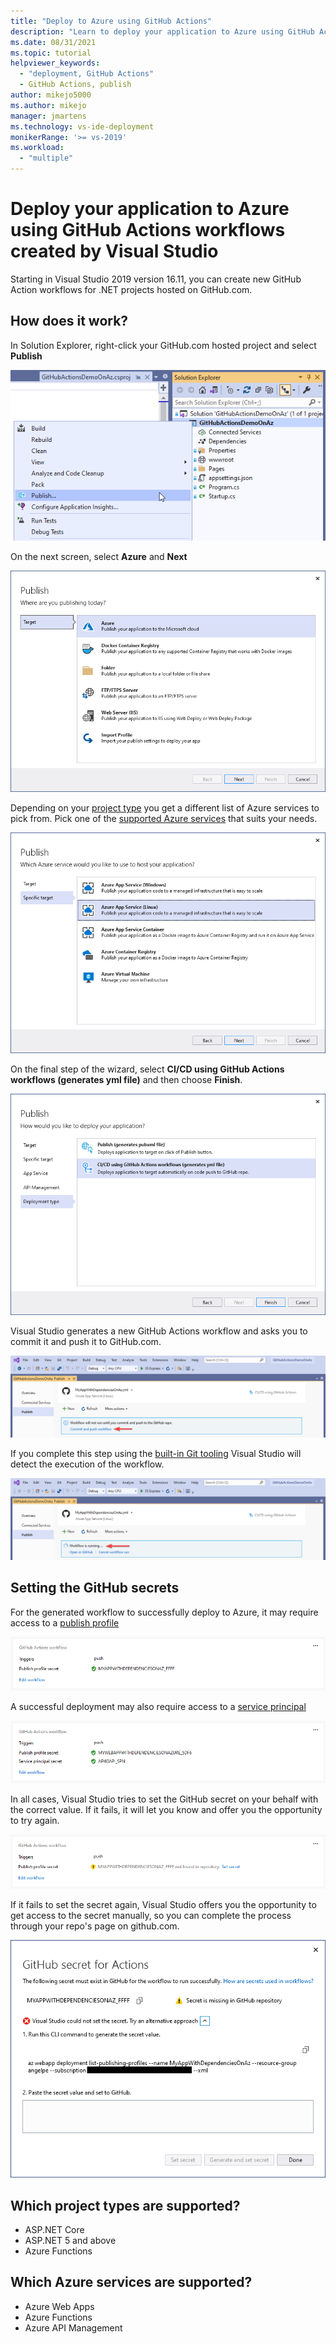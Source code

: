 ```yaml
---
title: "Deploy to Azure using GitHub Actions"
description: "Learn to deploy your application to Azure using GitHub Actions workflows created by Visual Studio"
ms.date: 08/31/2021
ms.topic: tutorial
helpviewer_keywords:
  - "deployment, GitHub Actions"
  - GitHub Actions, publish
author: mikejo5000
ms.author: mikejo
manager: jmartens
ms.technology: vs-ide-deployment
monikerRange: '>= vs-2019'
ms.workload:
  - "multiple"
---
```


# Deploy your application to Azure using GitHub Actions workflows created by Visual Studio
Starting in Visual Studio 2019 version 16.11, you can create new GitHub Action workflows for .NET projects hosted on GitHub.com.

## How does it work?
In Solution Explorer, right-click your GitHub.com hosted project and select **Publish**

![right-click > Publish](./media/solution-explorer-publish.png)

On the next screen, select **Azure** and **Next**

![select Azure](./media/wizard-azure.png)

Depending on your [project type](#which-project-types-are-supported) you get a different list of Azure services to pick from. Pick one of the [supported Azure services](#which-azure-services-are-supported) that suits your needs.

![select the appropriate Azure service for your project](./media/wizard-pick-azure-service.png)

On the final step of the wizard, select **CI/CD using GitHub Actions workflows (generates yml file)** and then choose **Finish**.

![CI/CD using GitHub Actions workflows (generates yml file)](./media/wizard-final-step.png)

Visual Studio generates a new GitHub Actions workflow and asks you to commit it and push it to GitHub.com.

![commit and push](./media/summary-commit-and-push.png)

If you complete this step using the [built-in Git tooling](../version-control/git-with-visual-studio.md#git-changes-window) Visual Studio will detect the execution of the workflow.

![workflow is running](./media/summary-workflow-running.png)

## Setting the GitHub secrets
For the generated workflow to successfully deploy to Azure, it may require access to a [publish profile](/azure/app-service/deploy-github-actions?tabs=applevel#configure-the-github-secret) 

![one github secret](./media/summary-one-github-secret.png)

A successful deployment may also require access to a [service principal](/azure/app-service/deploy-github-actions?tabs=userlevel#configure-the-github-secret)

![two github secrets](./media/summary-two-github-secrets.png)

In all cases, Visual Studio tries to set the GitHub secret on your behalf with the correct value. If it fails, it will let you know and offer you the opportunity to try again.

![github secret missing](./media/summary-one-github-secret-missing.png)

If it fails to set the secret again, Visual Studio offers you the opportunity to get access to the secret manually, so you can complete the process through your repo's page on github.com.

![set missing github secret](./media/summary-set-github-secret.png)

## Which project types are supported?
 * ASP.NET Core
 * ASP.NET 5 and above
 * Azure Functions

## Which Azure services are supported?
* Azure Web Apps
* Azure Functions
* Azure API Management
